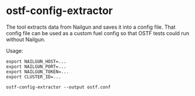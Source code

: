 # ostf-config-extractor

The tool extracts data from Nailgun and saves it into a config file. That config file can be used as a custom fuel config so that OSTF tests could run without Nailgun.


Usage:
```
export NAILGUN_HOST=...
export NAILGUN_PORT=...
export NAILGUN_TOKEN=...
export CLUSTER_ID=...

ostf-config-extractor --output ostf.conf
```
